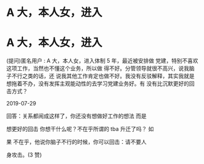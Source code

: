 # A 大，本人女，进入

# A 大，本人女，进入

(提问)匿名用户 : A 大，本人女，进入体制 5 年，最近被安排做 党建，特别不喜欢这项工作，当然也不懂这个业务，所以做 得不好。分管领导就很不高兴，说我脑子不行之类的话，还 说我其他工作肯定也做不好。我没有反驳解释，其实我就是 想拖着不办，没有发挥主观能动性的去学习党建业务好。有 没有比沉默更好的回击方式？

2019-07-29

回答：关系都闹成这样了，你还没有想做好工作的想法 而是

想更好的回击 你想干什么呢？不在乎所谓的 tba 升迁了吗？ 如

果 不在乎，他说你脑子不行的时候，你可以回击：请不要人

身攻击。(3 赞)